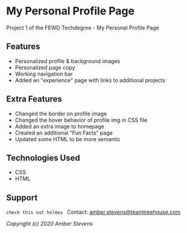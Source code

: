 # My Personal Profile Page
 Project 1 of the FEWD Techdegree - My Personal Profile Page
 

## Features
- Personalized profile & background images
- Personalized page copy
- Working navigation bar
- Added an "experience" page with links to additional projects

## Extra Features
- Changed the border on profile image
- Changed the hover behavior of profile img in CSS file
- Added an extra image to homepage
- Created an additional "Fun Facts" page
- Updated some HTML to be more semantic

## Technologies Used
* CSS
* HTML

## Support
```check this out holmes ```
Contact: amber.stevens@teamtreehouse.com


_Copyright (c) 2020 Amber Stevens_
